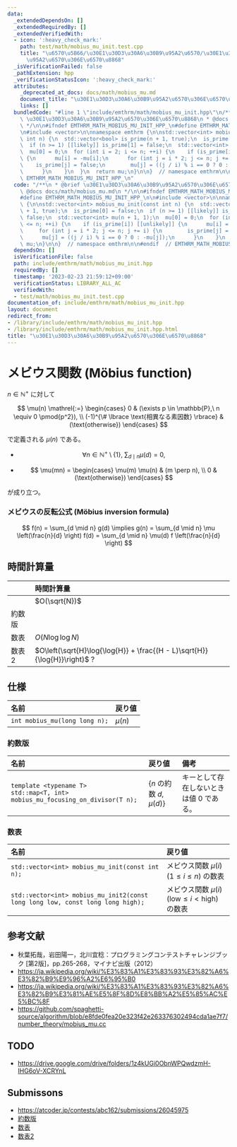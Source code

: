 ```yaml
---
data:
  _extendedDependsOn: []
  _extendedRequiredBy: []
  _extendedVerifiedWith:
  - icon: ':heavy_check_mark:'
    path: test/math/mobius_mu_init.test.cpp
    title: "\u6570\u5B66/\u30E1\u30D3\u30A6\u30B9\u95A2\u6570/\u30E1\u30D3\u30A6\u30B9\
      \u95A2\u6570\u306E\u6570\u8868"
  _isVerificationFailed: false
  _pathExtension: hpp
  _verificationStatusIcon: ':heavy_check_mark:'
  attributes:
    _deprecated_at_docs: docs/math/mobius_mu.md
    document_title: "\u30E1\u30D3\u30A6\u30B9\u95A2\u6570\u306E\u6570\u8868"
    links: []
  bundledCode: "#line 1 \"include/emthrm/math/mobius_mu_init.hpp\"\n/**\n * @brief\
    \ \u30E1\u30D3\u30A6\u30B9\u95A2\u6570\u306E\u6570\u8868\n * @docs docs/math/mobius_mu.md\n\
    \ */\n\n#ifndef EMTHRM_MATH_MOBIUS_MU_INIT_HPP_\n#define EMTHRM_MATH_MOBIUS_MU_INIT_HPP_\n\
    \n#include <vector>\n\nnamespace emthrm {\n\nstd::vector<int> mobius_mu_init(const\
    \ int n) {\n  std::vector<bool> is_prime(n + 1, true);\n  is_prime[0] = false;\n\
    \  if (n >= 1) [[likely]] is_prime[1] = false;\n  std::vector<int> mu(n + 1, 1);\n\
    \  mu[0] = 0;\n  for (int i = 2; i <= n; ++i) {\n    if (is_prime[i]) [[unlikely]]\
    \ {\n      mu[i] = -mu[i];\n      for (int j = i * 2; j <= n; j += i) {\n    \
    \    is_prime[j] = false;\n        mu[j] = ((j / i) % i == 0 ? 0 : -mu[j]);\n\
    \      }\n    }\n  }\n  return mu;\n}\n\n}  // namespace emthrm\n\n#endif  //\
    \ EMTHRM_MATH_MOBIUS_MU_INIT_HPP_\n"
  code: "/**\n * @brief \u30E1\u30D3\u30A6\u30B9\u95A2\u6570\u306E\u6570\u8868\n *\
    \ @docs docs/math/mobius_mu.md\n */\n\n#ifndef EMTHRM_MATH_MOBIUS_MU_INIT_HPP_\n\
    #define EMTHRM_MATH_MOBIUS_MU_INIT_HPP_\n\n#include <vector>\n\nnamespace emthrm\
    \ {\n\nstd::vector<int> mobius_mu_init(const int n) {\n  std::vector<bool> is_prime(n\
    \ + 1, true);\n  is_prime[0] = false;\n  if (n >= 1) [[likely]] is_prime[1] =\
    \ false;\n  std::vector<int> mu(n + 1, 1);\n  mu[0] = 0;\n  for (int i = 2; i\
    \ <= n; ++i) {\n    if (is_prime[i]) [[unlikely]] {\n      mu[i] = -mu[i];\n \
    \     for (int j = i * 2; j <= n; j += i) {\n        is_prime[j] = false;\n  \
    \      mu[j] = ((j / i) % i == 0 ? 0 : -mu[j]);\n      }\n    }\n  }\n  return\
    \ mu;\n}\n\n}  // namespace emthrm\n\n#endif  // EMTHRM_MATH_MOBIUS_MU_INIT_HPP_\n"
  dependsOn: []
  isVerificationFile: false
  path: include/emthrm/math/mobius_mu_init.hpp
  requiredBy: []
  timestamp: '2023-02-23 21:59:12+09:00'
  verificationStatus: LIBRARY_ALL_AC
  verifiedWith:
  - test/math/mobius_mu_init.test.cpp
documentation_of: include/emthrm/math/mobius_mu_init.hpp
layout: document
redirect_from:
- /library/include/emthrm/math/mobius_mu_init.hpp
- /library/include/emthrm/math/mobius_mu_init.hpp.html
title: "\u30E1\u30D3\u30A6\u30B9\u95A2\u6570\u306E\u6570\u8868"
---
```

# メビウス関数 (Möbius function)

$n \in \mathbb{N}^+$ に対して

$$
  \mu(n) \mathrel{:=}
  \begin{cases}
    0 & (\exists p \in \mathbb{P},\ n \equiv 0 \pmod{p^2}), \\
    (-1)^{\# \lbrace \text{相異なる素因数} \rbrace} & (\text{otherwise})
  \end{cases}
$$

で定義される $\mu(n)$ である。

- $$
    \forall n \in \mathbb{N}^+ \setminus \lbrace 1 \rbrace,\ \sum_{d \mid n} \mu(d) = 0,
  $$

- $$
    \mu(mn) =
    \begin{cases}
      \mu(m) \mu(n) & (m \perp n), \\
      0 & (\text{otherwise})
    \end{cases}
  $$

が成り立つ。


### メビウスの反転公式 (Möbius inversion formula)

$$
  f(n) = \sum_{d \mid n} g(d) \implies g(n) = \sum_{d \mid n} \mu \left(\frac{n}{d} \right) f(d) = \sum_{d \mid n} \mu(d) f \left(\frac{n}{d} \right)
$$


## 時間計算量

||時間計算量|
|:--|:--|
||$O(\sqrt{N})$|
|約数版||
|数表|$O(N\log{\log{N}})$|
|数表2|$O\left(\sqrt{H}\log{\log{H}} + \frac{(H - L)\sqrt{H}}{\log{H}}\right)$ ?|


## 仕様

|名前|戻り値|
|:--|:--|
|`int mobius_mu(long long n);`|$\mu(n)$|


### 約数版

|名前|戻り値|備考|
|:--|:--|:--|
|`template <typename T>`<br>`std::map<T, int> mobius_mu_focusing_on_divisor(T n);`|$\lbrace n \text{ の約数 } d, \mu(d) \rbrace$|キーとして存在しないときは値 $0$ である。|


### 数表

|名前|戻り値|
|:--|:--|
|`std::vector<int> mobius_mu_init(const int n);`|メビウス関数 $\mu(i)$ ($1 \leq i \leq n$) の数表|
|`std::vector<int> mobius_mu_init2(const long long low, const long long high);`|メビウス関数 $\mu(i)$ ($\mathrm{low} \leq i < \mathrm{high}$) の数表|


## 参考文献

- 秋葉拓哉，岩田陽一，北川宜稔：プログラミングコンテストチャレンジブック \[第2版\]，pp.265-268，マイナビ出版（2012）
- https://ja.wikipedia.org/wiki/%E3%83%A1%E3%83%93%E3%82%A6%E3%82%B9%E9%96%A2%E6%95%B0
- https://ja.wikipedia.org/wiki/%E3%83%A1%E3%83%93%E3%82%A6%E3%82%B9%E3%81%AE%E5%8F%8D%E8%BB%A2%E5%85%AC%E5%BC%8F
- https://github.com/spaghetti-source/algorithm/blob/e8fde0fea20e323f42e263376302494cda1ae7f7/number_theory/mobius_mu.cc


## TODO

- https://drive.google.com/drive/folders/1z4kUGi0ObnWPQwdzmH-IHG6oV-XCRYnL


## Submissons

- https://atcoder.jp/contests/abc162/submissions/26045975
- [約数版](https://atcoder.jp/contests/abc162/submissions/26046320)
- [数表](https://atcoder.jp/contests/abc162/submissions/26046042)
- [数表2](https://atcoder.jp/contests/abc162/submissions/26046148)
